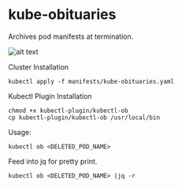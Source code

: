# kube-obituaries
Archives pod manifests at termination.

![alt text](https://github.com/lannparty/kube-obituaries/blob/main/kube-obituaries.png?raw=true)

Cluster Installation
```
kubectl apply -f manifests/kube-obituaries.yaml
```

Kubectl Plugin Installation
```
chmod +x kubectl-plugin/kubectl-ob
cp kubectl-plugin/kubectl-ob /usr/local/bin
```

Usage:
```
kubectl ob <DELETED_POD_NAME>
```
Feed into jq for pretty print.
```
kubectl ob <DELETED_POD_NAME> |jq -r
```
